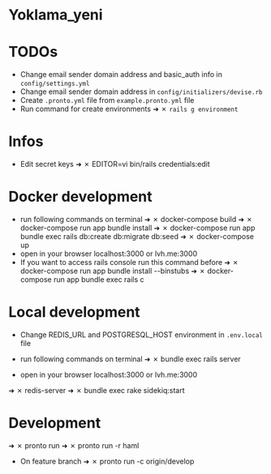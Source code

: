# Yoklama_yeni

# TODOs
- Change email sender domain address and basic_auth info in `config/settings.yml`
- Change email sender domain address in `config/initializers/devise.rb`
- Create `.pronto.yml` file from `example.pronto.yml` file
- Run command for create environments ➜ ✗  `rails g environment`

# Infos
- Edit secret keys
➜ ✗ EDITOR=vi bin/rails credentials:edit


# Docker development
- run following commands on terminal
➜ ✗ docker-compose build
➜ ✗ docker-compose run app bundle install
➜ ✗ docker-compose run app bundle exec rails db:create db:migrate db:seed
➜ ✗ docker-compose up
- open in your browser localhost:3000 or lvh.me:3000
- If you want to access rails console run this command before
➜ ✗ docker-compose run app bundle install --binstubs
➜ ✗ docker-compose run app bundle exec rails c

# Local development

- Change REDIS_URL and POSTGRESQL_HOST environment in `.env.local` file

- run following commands on terminal
➜ ✗ bundle exec rails server
- open in your browser localhost:3000 or lvh.me:3000

➜ ✗ redis-server
➜ ✗ bundle exec rake sidekiq:start

# Development
➜ ✗ pronto run
➜ ✗ pronto run -r haml
- On feature branch
➜ ✗ pronto run -c origin/develop